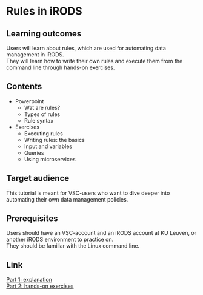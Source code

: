 # Rules in iRODS

## Learning outcomes
Users will learn about rules, which are used for automating data management in iRODS.    
They will learn how to write their own rules and execute them from the command line through hands-on exercises.

## Contents
* Powerpoint
  * Wat are rules?
  * Types of rules
  * Rule syntax
* Exercises
  * Executing rules
  * Writing rules: the basics
  * Input and variables
  * Queries
  * Using microservices
  
## Target audience
This tutorial is meant for VSC-users who want to dive deeper into automating their own data management policies.

## Prerequisites 
Users should have an VSC-account and an iRODS account at KU Leuven, or another iRODS environment to practice on.  
They should be familiar with the Linux command line.

## Link
[Part 1: explanation](https://github.com/hpcleuven/iRODS-User-Training/blob/master/06_Rules_User-Training.pdf)  
[Part 2: hands-on exercises](https://github.com/hpcleuven/iRODS-User-Training/blob/master/07_Rules_Handson_User-Training.md)
